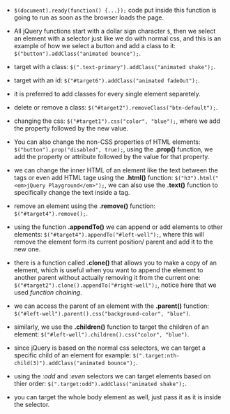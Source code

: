 * `$(document).ready(function() {...});` code put inside this function is going to run as soon as the browser loads the page.

* All jQuery functions start with a dollar sign character `$`, then we select an element with a selector just like we do with normal css, and this is an example of how we select a button and add a class to it: `$("button").addClass("animated bounce");`.

* target with a class: `$(".text-primary").addClass("animated shake");`.

* target with an id: `$("#target6").addClass("animated fadeOut");`.

* it is preferred to add classes for every single element separetely.

* delete or remove a class: `$("#target2").removeClass("btn-default");`.

* changing the css: `$("#target1").css("color", "blue");`, where we add the property followed by the new value.

* You can also change the non-CSS properties of HTML elements: `$("button").prop("disabled", true);`, using the **.prop()** function, we add the property or attribute followed by the value for that property.

* we can change the inner HTML of an element like the text between the tags or even add HTML tage using the **.html()** function: `$("h3").html("<em>jQuery Playground</em>");`, we can also use the **.text()** function to specifically change the text inside a tag.

* remove an element using the **.remove()** function: `$("#target4").remove();`.

* using the function **.appendTo()** we can append or add elements to other elements: `$("#target4").appendTo("#left-well");`, where this will remove the element form its current position/ parent and add it to the new one.

* there is a function called **.clone()** that allows you to make a copy of an element, which is useful when you want to append the element to another parent without actually removing it from the current one: `$("#target2").clone().appendTo("#right-well");`, notice here that we used *function chaining*.

* we can access the parent of an element with the **.parent()** function: `$("#left-well").parent().css("background-color", "blue")`.

* similarly, we use the **.children()** function to target the children of an element: `$("#left-well").children().css("color", "blue")`.

* since jQuery is based on the normal css selectors, we can target a specific child of an element for example: `$(".target:nth-child(3)").addClass("animated bounce");`.

* using the *:odd* and *:even* selectors we can target elements based on thier order: `$(".target:odd").addClass("animated shake");`.

* you can target the whole body element as well, just pass it as it is inside the selector.





